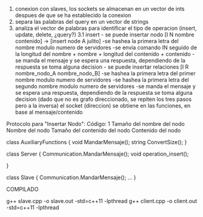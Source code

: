 1. conexion con slaves, los sockets se almacenan en un vector de ints despues de que se ha establecido la conexion
2. separa las palabras del query en un vector de strings
3. analiza el vector de palabras para identificar el tipo de operacion (insert, update, delete, ¿query?)
	3.1  insert
		- se puede insertar nodo [I N nombre contenido] -> [insert node A julito]
			-se hashea la primera letra del nombre modulo numero de servidores
			-se envia comando IN seguido de la longitud del nombre + nombre + longitud del contenido + contenido
			-se manda el mensaje y se espera una respuesta, dependiendo de la respuesta se toma alguna decision
		- se puede insertar relaciones [I R nombre_nodo_A nombre_nodo_B]
			-se hashea la primera letra del primer nombre modulo numero de servidores
			-se hashea la primera letra del segundo nombre modulo numero de servidores
			-se manda el mensaje y se espera una respuesta, dependiendo de la respuesta se toma alguna decision
			(dado que no es grafo direccionado, se repiten los tres pasos pero a la inversa)
el socket (direccion) se obtiene en las funciones, en base al mensaje/contenido

Protocolo para "Insertar Nodo":
	Código: 1
	Tamaño del nombre del nodo
	Nombre del nodo
	Tamaño del contenido del nodo
	Contenido del nodo


class AuxiliaryFunctions
{
	void MandarMensaje();
	string ConvertSize();
}

class Server
{
	Communication.MandarMensaje();
	void operation_insert();

}

class Slave
{
	Communication.MandarMensaje();
	...
}






COMPILADO

g++ slave.cpp -o slave.out -std=c++11 -lpthread
g++ client.cpp -o client.out -std=c++11 -lpthread
